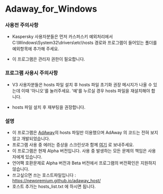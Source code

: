 # Adaway_for_Windows

### 사용전 주의사항

  * Kaspersky 사용자분들은 먼저 카스퍼스키 예외처리에서 C:\Windows\System32\drivers\etc\hosts 경로와 프로그램이 들어있는 폴더를 예외항목에 추가해 주세요.
  
  * 이 프로그램은 관리자 권한이 필요합니다.

### 프로그램 사용시 주의사항

  * V3 사용자분들은 hosts 파일 설치 후 hosts 파일 초기화 권장 메시지가 나올 수 있는데 이때 '아니오'를 눌러주세요. '예'를 누르실 경우 hosts 파일을 재설치해야 합니다.
  
  * hosts 파일 설치 후 재부팅을 권장합니다.

### 설명

* 이 프로그램은 [AdAway](https://adaway.org/)의 hosts 파일만 이용했으며 AdAway 의 코드는 전혀 보지 않고 개발되었습니다.
* 프로그램 사용 중 에러는 증상을 스크린샷과 함께 [여기](https://t.me/ajb3296) 로 보내주세요.
* 이 프로그램은 현재 Alpha 버전입니다. 사용 중 발생하는 모든 문제의 책임은 사용자에게 있습니다.
* 언어팩 호환문제로 Alpha 버전과 Beta 버전에서 프로그램의 버전확인은 지원하지 않습니다.
* 쓰고싶으면 쓰는 호스트파일입니다 : https://newpremium.github.io/adaway_host/
* 호스트 추가는 hosts_list.txt 에 하시면 됩니다.
